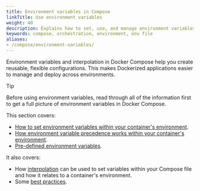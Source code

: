 ```yaml
---
title: Environment variables in Compose
linkTitle: Use environment variables
weight: 40
description: Explains how to set, use, and manage environment variables in Docker Compose.
keywords: compose, orchestration, environment, env file
aliases:
- /compose/environment-variables/
---
```


Environment variables and interpolation in Docker Compose help you create reusable, flexible configurations. This makes Dockerized applications easier to manage and deploy across environments.

> [!TIP]
>
> Before using environment variables, read through all of the information first to get a full picture of environment variables in Docker Compose.

This section covers:

- [How to set environment variables within your container's environment](set-environment-variables.md).
- [How environment variable precedence works within your container's environment](envvars-precedence.md).
- [Pre-defined environment variables](envvars.md).

It also covers: 
- How [interpolation](variable-interpolation.md) can be used to set variables within your Compose file and how it relates to a container's environment.
- Some [best practices](best-practices.md).

